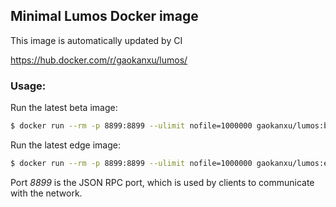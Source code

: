 ## Minimal Lumos Docker image
This image is automatically updated by CI

https://hub.docker.com/r/gaokanxu/lumos/

### Usage:
Run the latest beta image:
```bash
$ docker run --rm -p 8899:8899 --ulimit nofile=1000000 gaokanxu/lumos:beta
```

Run the latest edge image:
```bash
$ docker run --rm -p 8899:8899 --ulimit nofile=1000000 gaokanxu/lumos:edge
```

Port *8899* is the JSON RPC port, which is used by clients to communicate with the network.
